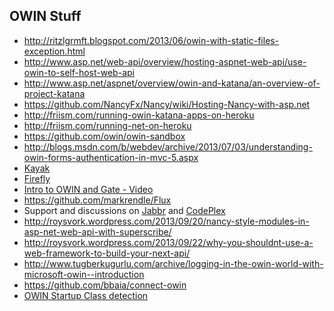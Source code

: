 OWIN Stuff
----------

- http://ritzlgrmft.blogspot.com/2013/06/owin-with-static-files-exception.html
- http://www.asp.net/web-api/overview/hosting-aspnet-web-api/use-owin-to-self-host-web-api
- http://www.asp.net/aspnet/overview/owin-and-katana/an-overview-of-project-katana
- https://github.com/NancyFx/Nancy/wiki/Hosting-Nancy-with-asp.net
- http://friism.com/running-owin-katana-apps-on-heroku
- http://friism.com/running-net-on-heroku
- https://github.com/owin/owin-sandbox
- http://blogs.msdn.com/b/webdev/archive/2013/07/03/understanding-owin-forms-authentication-in-mvc-5.aspx
- [Kayak](https://github.com/kayak/kayak)
- [Firefly](https://github.com/loudej/firefly)
- [Intro to OWIN and Gate - Video](http://vimeo.com/43808787)
- https://github.com/markrendle/Flux
- Support and discussions on [Jabbr](https://jabbr.net/#/rooms/owin) and [CodePlex](https://katanaproject.codeplex.com/discussions)
- http://roysvork.wordpress.com/2013/09/20/nancy-style-modules-in-asp-net-web-api-with-superscribe/
- http://roysvork.wordpress.com/2013/09/22/why-you-shouldnt-use-a-web-framework-to-build-your-next-api/
- http://www.tugberkugurlu.com/archive/logging-in-the-owin-world-with-microsoft-owin--introduction
- https://github.com/bbaia/connect-owin
- [OWIN Startup Class detection](http://www.asp.net/aspnet/overview/owin-and-katana/owin-startup-class-detection)
